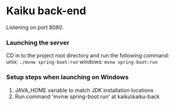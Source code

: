 # Kaiku back-end

Listening on port 8080.

### Launching the server
CD in to the project root directory and run the following command:  
unix: `./mvnw spring-boot:run`
windows: `mvnw spring-boot:run`

### Setup steps when launching on Windows
1. JAVA_HOME variable to match JDK installation locations
2. Run command 'mvnw spring-boot:run' at kaiku\kaiku-back